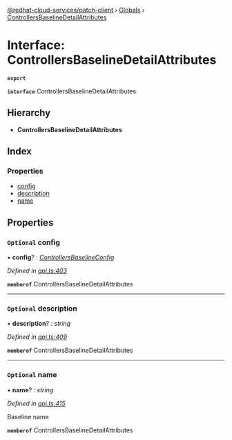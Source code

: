 [@redhat-cloud-services/patch-client](../README.md) › [Globals](../globals.md) › [ControllersBaselineDetailAttributes](controllersbaselinedetailattributes.md)

# Interface: ControllersBaselineDetailAttributes

**`export`** 

**`interface`** ControllersBaselineDetailAttributes

## Hierarchy

* **ControllersBaselineDetailAttributes**

## Index

### Properties

* [config](controllersbaselinedetailattributes.md#optional-config)
* [description](controllersbaselinedetailattributes.md#optional-description)
* [name](controllersbaselinedetailattributes.md#optional-name)

## Properties

### `Optional` config

• **config**? : *[ControllersBaselineConfig](controllersbaselineconfig.md)*

*Defined in [api.ts:403](https://github.com/RedHatInsights/javascript-clients/blob/b3a33353/packages/patch/api.ts#L403)*

**`memberof`** ControllersBaselineDetailAttributes

___

### `Optional` description

• **description**? : *string*

*Defined in [api.ts:409](https://github.com/RedHatInsights/javascript-clients/blob/b3a33353/packages/patch/api.ts#L409)*

**`memberof`** ControllersBaselineDetailAttributes

___

### `Optional` name

• **name**? : *string*

*Defined in [api.ts:415](https://github.com/RedHatInsights/javascript-clients/blob/b3a33353/packages/patch/api.ts#L415)*

Baseline name

**`memberof`** ControllersBaselineDetailAttributes
